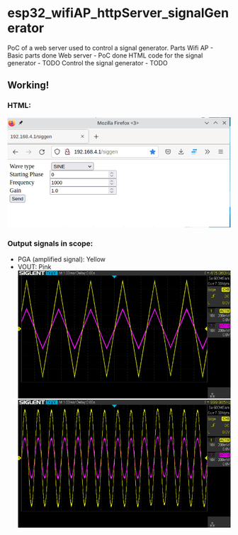 # esp32_wifiAP_httpServer_signalGenerator
PoC of a web server used to control a signal generator.
Parts
Wifi AP - Basic parts done
Web server - PoC done
HTML code for the signal generator - TODO
Control the signal generator - TODO

## Working!
### HTML:
![](https://github.com/naelolaiz/esp32_wifiAP_httpServer_signalGenerator/blob/master/doc/Screenshot_20220202_094609.png)
### Output signals in scope:
* PGA (amplified signal): Yellow
* VOUT: Pink
![](https://github.com/naelolaiz/esp32_wifiAP_httpServer_signalGenerator/blob/master/doc/scope_default_triangle_415Hz.png)
![](https://github.com/naelolaiz/esp32_wifiAP_httpServer_signalGenerator/blob/master/doc/scope_sine_1Khz.png)
